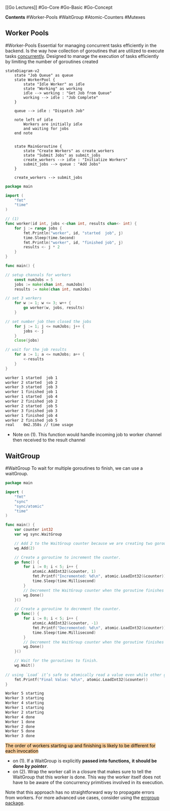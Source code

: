 [[Go Lectures]] #Go-Core #Go-Basic #Go-Concept 

**Contents**
#Worker-Pools
#WaitGroup
#Atomic-Counters
#Mutexes 
## Worker Pools
#Worker-Pools
Essential for managing concurrent tasks efficiently in the backend. Is the way how collection of goroutines that are utilized to execute tasks [concurrently](https://web.mit.edu/6.005/www/fa14/classes/17-concurrency/). Designed to manage the execution of tasks efficiently by limiting the number of goroutines created

```merm
stateDiagram-v2
    state "Job Queue" as queue
    state WorkerPool {
        state "Idle Worker" as idle
        state "Working" as working
        idle --> working : "Get Job from Queue"
        working --> idle : "Job Complete"
    }

    queue --> idle : "Dispatch Job"

    note left of idle
        Workers are initially idle
        and waiting for jobs
    end note


    state MainGoroutine {
        state "Create Workers" as create_workers
        state "Submit Jobs" as submit_jobs
        create_workers --> idle : "Initialize Workers"
        submit_jobs --> queue : "Add Jobs"
    }

    create_workers --> submit_jobs
```

```go
package main

import (
    "fmt"
    "time"
)

// (1)
func worker(id int, jobs <-chan int, results chan<- int) {
    for j := range jobs {
        fmt.Println("worker", id, "started  job", j)
        time.Sleep(time.Second)
        fmt.Println("worker", id, "finished job", j)
        results <- j * 2
    }
}

func main() {

// setup channals for workers
    const numJobs = 5
    jobs := make(chan int, numJobs)
    results := make(chan int, numJobs)

// set 3 workers
    for w := 1; w <= 3; w++ {
        go worker(w, jobs, results)
    }

// set number job then closed the jobs
    for j := 1; j <= numJobs; j++ {
        jobs <- j
    }
    close(jobs)

// wait for the job results
    for a := 1; a <= numJobs; a++ {
        <-results
    }
}
```

```bash
worker 1 started  job 1
worker 2 started  job 2
worker 3 started  job 3
worker 1 finished job 1
worker 1 started  job 4
worker 2 finished job 2
worker 2 started  job 5
worker 3 finished job 3
worker 1 finished job 4
worker 2 finished job 5
real    0m2.358s // time usage
```

- Note on (1). This function would handle incoming job to worker channel then received to the result channel

## WaitGroup
#WaitGroup 
To wait for multiple goroutines to finish, we can use a waitGroup.

```go
package main

import (
	"fmt"
	"sync"
	"sync/atomic"
	"time"
)

func main() {
	var counter int32
	var wg sync.WaitGroup

	// Add 2 to the WaitGroup counter because we are creating two goroutines
	wg.Add(2)

	// Create a goroutine to increment the counter.
	go func() {
		for i := 0; i < 5; i++ {
			atomic.AddInt32(&counter, 1)
			fmt.Printf("Incremented: %d\n", atomic.LoadInt32(&counter))
			time.Sleep(time.Millisecond)
		}
		// Decrement the WaitGroup counter when the goroutine finishes
		wg.Done()
	}()

	// Create a goroutine to decrement the counter.
	go func() {
		for i := 0; i < 5; i++ {
			atomic.AddInt32(&counter, -1)
			fmt.Printf("Decremented: %d\n", atomic.LoadInt32(&counter))
			time.Sleep(time.Millisecond)
		}
		// Decrement the WaitGroup counter when the goroutine finishes
		wg.Done()
	}()

	// Wait for the goroutines to finish.
	wg.Wait()
	
// using `Load` it’s safe to atomically read a value even while other goroutines are (atomically) updating it.
	fmt.Printf("Final Value: %d\n", atomic.LoadInt32(&counter))
}

```

```bash
Worker 5 starting
Worker 3 starting
Worker 4 starting
Worker 1 starting
Worker 2 starting
Worker 4 done
Worker 1 done
Worker 2 done
Worker 5 done
Worker 3 done
```

<mark style="background: #FFB86CA6;">The order of workers starting up and finishing is likely to be different for each invocation</mark>

- on (1). If a WaitGroup is explicitly **passed into functions,** **it should be done _by pointer_**.
- on (2). Wrap the worker call in a closure that makes sure to tell the WaitGroup that this worker is done. This way the worker itself does not have to be aware of the concurrency primitives involved in its execution.

Note that this approach has no straightforward way to propagate errors from workers. For more advanced use cases, consider using the [errgroup package](https://pkg.go.dev/golang.org/x/sync/errgroup).

